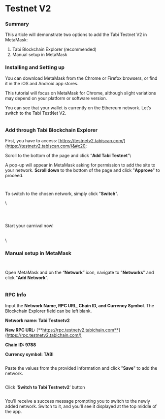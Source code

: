 # Testnet V2

### Summary

This article will demonstrate two options to add the Tabi Testnet V2 in MetaMask:&#x20;

1. Tabi Blockchain Explorer (recommended)
2. Manual setup in MetaMask&#x20;

### Installing and Setting up

You can download MetaMask from the Chrome or Firefox browsers, or find it in the iOS and Android app stores.

This tutorial will focus on MetaMask for Chrome, although slight variations may depend on your platform or software version.

You can see that your wallet is currently on the Ethereum network. Let’s switch to the Tabi TestNet V2.

<figure><img src="https://lh7-rt.googleusercontent.com/docsz/AD_4nXczG4i2fFUq8W-sD2h1nLrJj1C04yGkuUjfxwjAVjpRexpeygWu4Y2HClLRzVxRkvfQ0Xe-5rTdsJQMXJpeMqtsubM9uYrD_8uXnC3sDPt2AouyD0tgdbsKtBeXIOHaN9FHYD5fd8oA_6noWcAY5Fk2x9a6?key=MIsq_NkLnfpppxQwZUsUzg" alt=""><figcaption></figcaption></figure>

### Add through Tabi Blockchain Explorer

First, you have to access: [https://testnetv2.tabiscan.com/](https://testnetv2.tabiscan.com/)&#x20;

Scroll to the bottom of the page and click “**Add Tabi Testnet**”\


A pop-up will appear in MetaMask asking for permission to add the site to your network. **Scroll down** to the bottom of the page and click "**Approve**" to proceed.

<figure><img src="https://lh7-rt.googleusercontent.com/docsz/AD_4nXcAFv5jttkZqyDVi0Yn9ci4j9mcSs3Dfo2AunOvxL5kTC_WIuUtKhdF2QFnBrOdVQ_DyQGhtWcOgFA8I_1J2-o09X8xFLDfX0C6xLTbn9nRtUT3yONlrV9WoSejzphv3GLhUnzHk3ZQWYawI5V7kYcEBhQg?key=MIsq_NkLnfpppxQwZUsUzg" alt=""><figcaption></figcaption></figure>

<figure><img src="https://lh7-rt.googleusercontent.com/docsz/AD_4nXfhykNhUW3KrW00kAylYFqOHVioLGu3I_KB9gXP7cc68_uPvndwftaLjiHEGO8AVUGsXgW1zQDskiuFeOHu86katBMXtj6YoceSHg3mxuvTcHgm3i42lqRDAExF5m2QIkcHtA70C7vNaj5Yc966WDVw4XwG?key=MIsq_NkLnfpppxQwZUsUzg" alt=""><figcaption></figcaption></figure>

To switch to the chosen network, simply click "**Switch**".

\


<figure><img src="https://lh7-rt.googleusercontent.com/docsz/AD_4nXfP4gVpNj-RlloLoYjcLdI7vdWGeKNliRMJo1RhjfQOm5Jrb-wwVgmHz9zW3VceHBx8yDwXVzFUd-eKiOrwO1IezfVL17pLFD0Gp-LcZcTX_rFJX7AJxvsdbSnQ3qjMaLUsP-Hbyl2RIqeqsH0yZAIpOjby?key=MIsq_NkLnfpppxQwZUsUzg" alt=""><figcaption></figcaption></figure>

<figure><img src="https://lh7-rt.googleusercontent.com/docsz/AD_4nXfo4SkRHVO09IzsVAxYKA6y3JYHpQH0wsHblFFf0HknSIXhQsnl0Y-XzAMQ94x4MGfiTGeFxCbpZTEfrORla1EKWVePLUAn5c8NI4-jaT-tiiKtvDQ2QED2qjeV5FwrE5IorPNTvQVWfO7d5Vpt6obSbrmN?key=MIsq_NkLnfpppxQwZUsUzg" alt=""><figcaption></figcaption></figure>

<figure><img src="https://lh7-rt.googleusercontent.com/docsz/AD_4nXd6Pere-fyaXAcUApgTZB6TczN8DnJ-1ySsEwW876j9LGCtbmjbAueT8ZkkLpPzwCiYhtBel5uTJMSBFLo1HmmVaL3pc4lMdu0p802fbasSJcuKgdUPltPer2WOF_Pxq1RpCB3XUJzHXqyPtODFkN45gjdq?key=MIsq_NkLnfpppxQwZUsUzg" alt=""><figcaption></figcaption></figure>

Start your carnival now!

\
\


### Manual setup in MetaMask

<figure><img src="https://lh7-rt.googleusercontent.com/docsz/AD_4nXfq_b62peqPvjrWOXnEgeSXjEjOs8cGN8aWF2DpXsT0X8VFDU7kUy2VkdXMwGFEBP6FO9a5i-Puht48SiPT4_pgghHQ4nDGh3C43ht4VnWnbW7Luslnno2AcEZSWZFUF3HRVuykv7kTD8Te-Ni_yJhaI_mi?key=MIsq_NkLnfpppxQwZUsUzg" alt=""><figcaption></figcaption></figure>

<figure><img src="https://lh7-rt.googleusercontent.com/docsz/AD_4nXclClfMMclBui6cNakhpdX1h3LTx_rY-rtw3ZAeubzld-u3MPYGaN2OKGcS-gvCLsev0f94p-h0d9sH3CyAP7Zxx_KHTy_JL_WmBI2tExiO4Faf2VYWF-Nle8xeK4AcoRK3c_idL4Mv5K80cLXBsbWe93oI?key=MIsq_NkLnfpppxQwZUsUzg" alt=""><figcaption></figcaption></figure>

Open MetaMask and on the “**Network**” icon, navigate to "**Networks**" and click "**Add Network**".

<figure><img src="https://lh7-rt.googleusercontent.com/docsz/AD_4nXeR96DqpcK0V1IanEnfV5hD8Lv3q1hzUZcmc-i5tnQu6O5hfGxJ-Lm2zTDleujqbRhodZNKwkMC1H40HvpSlm0x2w4qPJuKa30j23GXiODxdyAGmdNv4TWGuoucRjEb8NX6KvTHIYDqOsdEWhwwyq2YUs0?key=MIsq_NkLnfpppxQwZUsUzg" alt=""><figcaption></figcaption></figure>

### RPC Info

Input the **Network Name, RPC URL, Chain ID, and Currency Symbol**. The Blockchain Explorer field can be left blank.

**Network name: Tabi Testnetv2**

**New RPC URL:** [**https://rpc.testnetv2.tabichain.com**](https://rpc.testnetv2.tabichain.com/)

**Chain ID: 9788**

**Currency symbol: TABI**

<figure><img src="https://lh7-rt.googleusercontent.com/docsz/AD_4nXd7SMONSu9rNy5BbfK84aMUbUtBM1wMtvrA5shx1-k7L1EmpB0-ZTxxkdvkdG7pPFlqScrigLu1s9TnLLFcTK0PnXMccC8pkVKjPMqP1X5jrrbf0F7nUWWOp8IG3NAxTrBsgzgf9prSMh2eZ9DUEqYCFUmB?key=MIsq_NkLnfpppxQwZUsUzg" alt=""><figcaption></figcaption></figure>

Paste the values from the provided information and click "**Save**" to add the network.

<figure><img src="https://lh7-rt.googleusercontent.com/docsz/AD_4nXfkwNh3xAKXHjBWffVCeQAJpHLCSvRdw8H5-MtESVVhVv0jVL6h_bmIyhz5IDa2kIEwGWCIutVdxzAE8uQYOGbFleRFDGURYGfI4TX_KIqdkR1pJKHqZcg4eySiuktsYgIGAlseMhyBaD6-ZvGCaloERzWz?key=MIsq_NkLnfpppxQwZUsUzg" alt=""><figcaption></figcaption></figure>

Click ‘**Switch to Tabi Testnetv2**’ button

<figure><img src="https://lh7-rt.googleusercontent.com/docsz/AD_4nXeJkfFZWiH-UH1VcSGITwgx7cI_lEic1OCbJOkhbig7ucFNOgmzkaFyufMBmdCeSFdO2gPbzFnxl2gkT393HzogMkig7EpVCIbAK5Zb2NXaKDT7IMS1SKa6WJczEoYcwhYb5C09oKunQkez0vD-FEDgaCE?key=MIsq_NkLnfpppxQwZUsUzg" alt=""><figcaption></figcaption></figure>

You'll receive a success message prompting you to switch to the newly added network. Switch to it, and you'll see it displayed at the top middle of the app.

<figure><img src="https://lh7-rt.googleusercontent.com/docsz/AD_4nXdUtq_5_1OPQARvDZpMZ9bG9BTYJ4_kT098ePBADiBTYYco9uRc1Nmo4fuQCrjP8kKwpQpodtETCMEpY9g5AkLhgIZEOJJmU-yaTygVD-o5b0WbJTJNiX4-Ew0Q7xX2dY1VV6IhMwYBUHJ0FIYrsPVFsPqY?key=MIsq_NkLnfpppxQwZUsUzg" alt=""><figcaption></figcaption></figure>



